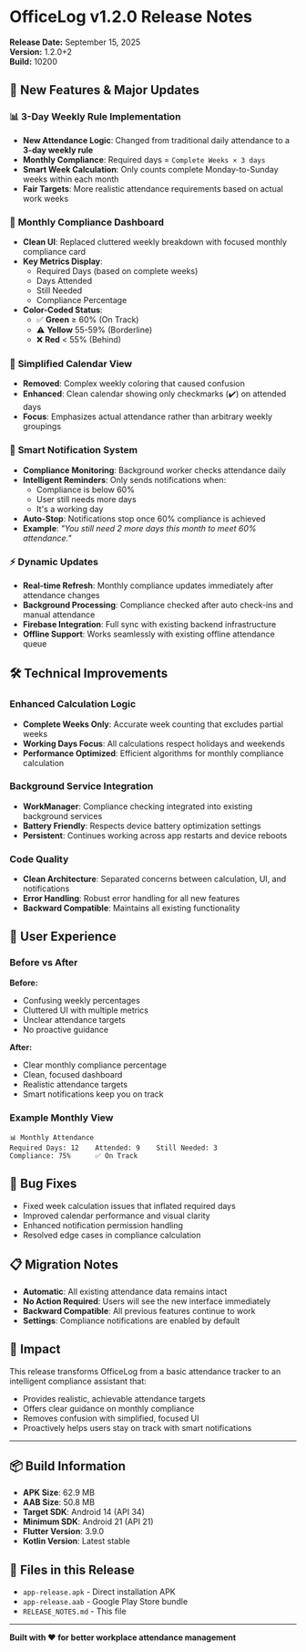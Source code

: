 # OfficeLog v1.2.0 Release Notes

**Release Date:** September 15, 2025  
**Version:** 1.2.0+2  
**Build:** 10200  

## 🚀 New Features & Major Updates

### 📊 **3-Day Weekly Rule Implementation**
- **New Attendance Logic**: Changed from traditional daily attendance to a **3-day weekly rule**
- **Monthly Compliance**: Required days = `Complete Weeks × 3 days`
- **Smart Week Calculation**: Only counts complete Monday-to-Sunday weeks within each month
- **Fair Targets**: More realistic attendance requirements based on actual work weeks

### 🎯 **Monthly Compliance Dashboard**
- **Clean UI**: Replaced cluttered weekly breakdown with focused monthly compliance card
- **Key Metrics Display**:
  - Required Days (based on complete weeks)
  - Days Attended
  - Still Needed
  - Compliance Percentage
- **Color-Coded Status**:
  - ✅ **Green** ≥ 60% (On Track)
  - ⚠️ **Yellow** 55-59% (Borderline)
  - ❌ **Red** < 55% (Behind)

### 📅 **Simplified Calendar View**
- **Removed**: Complex weekly coloring that caused confusion
- **Enhanced**: Clean calendar showing only checkmarks (✔️) on attended days
- **Focus**: Emphasizes actual attendance rather than arbitrary weekly groupings

### 🔔 **Smart Notification System**
- **Compliance Monitoring**: Background worker checks attendance daily
- **Intelligent Reminders**: Only sends notifications when:
  - Compliance is below 60%
  - User still needs more days
  - It's a working day
- **Auto-Stop**: Notifications stop once 60% compliance is achieved
- **Example**: *"You still need 2 more days this month to meet 60% attendance."*

### ⚡ **Dynamic Updates**
- **Real-time Refresh**: Monthly compliance updates immediately after attendance changes
- **Background Processing**: Compliance checked after auto check-ins and manual attendance
- **Firebase Integration**: Full sync with existing backend infrastructure
- **Offline Support**: Works seamlessly with existing offline attendance queue

## 🛠️ Technical Improvements

### **Enhanced Calculation Logic**
- **Complete Weeks Only**: Accurate week counting that excludes partial weeks
- **Working Days Focus**: All calculations respect holidays and weekends
- **Performance Optimized**: Efficient algorithms for monthly compliance calculation

### **Background Service Integration**
- **WorkManager**: Compliance checking integrated into existing background services
- **Battery Friendly**: Respects device battery optimization settings
- **Persistent**: Continues working across app restarts and device reboots

### **Code Quality**
- **Clean Architecture**: Separated concerns between calculation, UI, and notifications
- **Error Handling**: Robust error handling for all new features
- **Backward Compatible**: Maintains all existing functionality

## 📱 **User Experience**

### **Before vs After**
**Before:**
- Confusing weekly percentages
- Cluttered UI with multiple metrics
- Unclear attendance targets
- No proactive guidance

**After:**
- Clear monthly compliance percentage
- Clean, focused dashboard
- Realistic attendance targets
- Smart notifications keep you on track

### **Example Monthly View**
```
📊 Monthly Attendance
Required Days: 12    Attended: 9    Still Needed: 3
Compliance: 75%      ✅ On Track
```

## 🔧 **Bug Fixes**
- Fixed week calculation issues that inflated required days
- Improved calendar performance and visual clarity
- Enhanced notification permission handling
- Resolved edge cases in compliance calculation

## 📋 **Migration Notes**
- **Automatic**: All existing attendance data remains intact
- **No Action Required**: Users will see the new interface immediately
- **Backward Compatible**: All previous features continue to work
- **Settings**: Compliance notifications are enabled by default

## 🎯 **Impact**
This release transforms OfficeLog from a basic attendance tracker to an intelligent compliance assistant that:
- Provides realistic, achievable attendance targets
- Offers clear guidance on monthly compliance
- Removes confusion with simplified, focused UI
- Proactively helps users stay on track with smart notifications

---

## 📦 **Build Information**
- **APK Size**: 62.9 MB
- **AAB Size**: 50.8 MB
- **Target SDK**: Android 14 (API 34)
- **Minimum SDK**: Android 21 (API 21)
- **Flutter Version**: 3.9.0
- **Kotlin Version**: Latest stable

## 🔗 **Files in this Release**
- `app-release.apk` - Direct installation APK
- `app-release.aab` - Google Play Store bundle
- `RELEASE_NOTES.md` - This file

---

**Built with ❤️ for better workplace attendance management**
